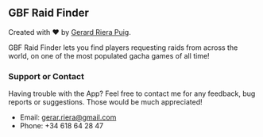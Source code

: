## GBF Raid Finder

Created with ❤️ by [Gerard Riera Puig](https://twitter.com/gerarduu).

GBF Raid Finder lets you find players requesting raids from across the world, on one of the most populated gacha games of all time!

### Support or Contact

Having trouble with the App? Feel free to contact me for any feedback, bug reports or suggestions. Those would be much appreciated!

- Email: gerar.riera@gmail.com
- Phone: +34 618 64 28 47
